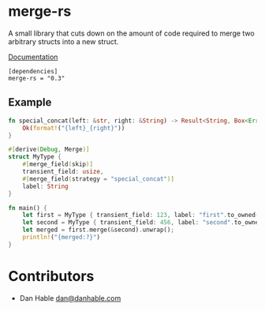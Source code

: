 # merge-rs

A small library that cuts down on the amount of code required to merge two arbitrary
structs into a new struct.

[Documentation](https://docs.rs/merge-rs)

```
[dependencies]
merge-rs = "0.3"
```

## Example

```rust
fn special_concat(left: &str, right: &String) -> Result<String, Box<Error>> {
    Ok(format!("{left}_{right}"))
}

#[derive(Debug, Merge)]
struct MyType {
    #[merge_field(skip)]
    transient_field: usize,
    #[merge_field(strategy = "special_concat")]
    label: String
}

fn main() {
    let first = MyType { transient_field: 123, label: "first".to_owned() };
    let second = MyType { transient_field: 456, label: "second".to_owned() };
    let merged = first.merge(&second).unwrap();
    println!("{merged:?}")
}
```

# Contributors

* Dan Hable <dan@danhable.com>
